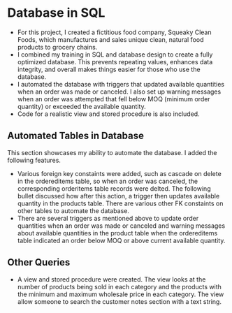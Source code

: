 # Database in SQL
* For this project, I created a fictitious food company, Squeaky Clean Foods, which manufactures and sales unique clean, natural food products to grocery chains. 
* I combined my training in SQL and database design to create a fully optimized database. This prevents repeating values, enhances data integrity, and overall makes
  things easier for those who use the database.
* I automated the database with triggers that updated available quantities when an order was made or canceled. I also set up warning messages when an order
  was attempted that fell below MOQ (minimum order quantity) or exceeded the available quantity. 
* Code for a realistic view and stored procedure is also included.

## Automated Tables in Database
This section showcases my ability to automate the database. I added the following features.
* Various foreign key constaints were added, such as cascade on delete in the ordereditems table, so when an order was canceled, the corresponding orderitems table records were delted. The following bullet discussed how after this action, a trigger then updates available quantity in the products table. There are various other FK constaints on other tables to automate the database. 
* There are several triggers as mentioned above to update order quantities when an order was made or canceled and warning messages about available quantities in the product table when the ordereditems table indicated an order below MOQ or above current available quantity. 

## Other Queries
* A view and stored procedure were created. The view looks at the number of products being sold in each category and the products with the minimum and maximum 
  wholesale price in each category. The view allow someone to search the customer notes section with a text string.

